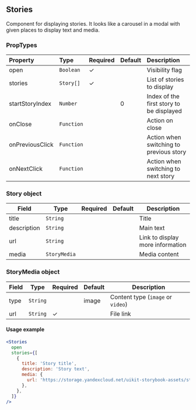## Stories

Component for displaying stories. It looks like a carousel in a modal with given places to display text and media.

### PropTypes

| Property        | Type       | Required | Default | Description                              |
| :-------------- | :--------- | :------- | :------ | :--------------------------------------- |
| open            | `Boolean`  | ✓        |         | Visibility flag                          |
| stories         | `Story[]`  | ✓        |         | List of stories to display               |
| startStoryIndex | `Number`   |          | 0       | Index of the first story to be displayed |
| onClose         | `Function` |          |         | Action on close                          |
| onPreviousClick | `Function` |          |         | Action when switching to previous story  |
| onNextClick     | `Function` |          |         | Action when switching to next story      |

### Story object

| Field       | Type         | Required | Default | Description                      |
| ----------- | ------------ | -------- | ------- | -------------------------------- |
| title       | `String`     |          |         | Title                            |
| description | `String`     |          |         | Main text                        |
| url         | `String`     |          |         | Link to display more information |
| media       | `StoryMedia` |          |         | Media content                    |

### StoryMedia object

| Field | Type     | Required | Default | Description                       |
| ----- | -------- | -------- | ------- | --------------------------------- |
| type  | `String` |          | image   | Content type (`image` or `video`) |
| url   | `String` | ✓        |         | File link                         |

#### Usage example

```jsx harmony
<Stories
  open
  stories={[
    {
      title: 'Story title',
      description: 'Story text',
      media: {
        url: 'https://storage.yandexcloud.net/uikit-storybook-assets/story-picture-1.png',
      },
    },
  ]}
/>
```
